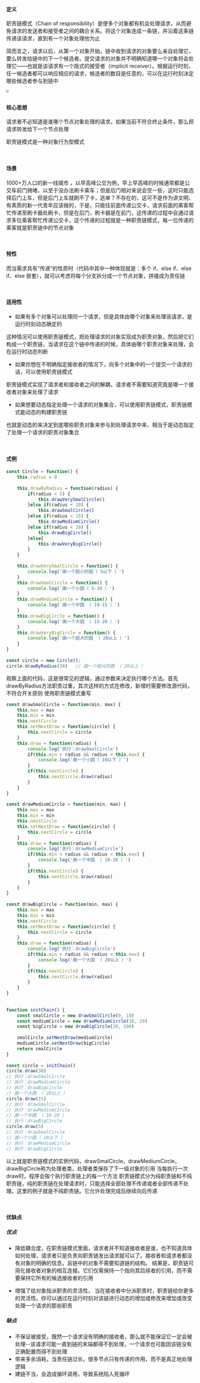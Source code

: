 #### 定义

职责链模式（Chain of responsibility）是使多个对象都有机会处理请求，从而避免请求的发送者和接受者之间的耦合关系。将这个对象连成一条链，并沿着这条链传递该请求，直到有一个对象处理他为止

简而言之，请求以后，从第一个对象开始，链中收到请求的对象要么亲自处理它，要么转发给链中的下一个候选者。提交请求的对象并不明确知道哪一个对象将会处理它——也就是该请求有一个隐式的接受者（implicit receiver）。根据运行时刻，任一候选者都可以响应相应的请求，候选者的数目是任意的，可以在运行时刻决定哪些候选者参与到链中

<img src="https://qiniu-image.qtshe.com/itsopp.png" style="zoom:45%;float:left;" />

<br >

#### 核心思想

请求者不必知道是谁哪个节点对象处理的请求。如果当前不符合终止条件，那么把请求转发给下一个节点处理

职责链模式是一种对象行为型模式

<br >

#### 场景

1000+万人口的新一线城市 ，以早高峰公交为例，早上早高峰的时候通常都是公交车前门拥堵，以至于没办法刷卡乘车；但是后门相对来说会空一些，这时只能选择后门上车，但是后门上车就刷不了卡，逃单？不存在的，这可不是作为讲文明、有素质的新一代青年应该做的，于是，只能往前面传递公交卡，请求前面的乘客帮忙传递至刷卡器处刷卡，但是在后门，刷卡器是在前门，这传递的过程中会通过请求多位乘客帮忙传递公交卡，这个传递的过程就是一种职责链模式，每一位传递的乘客就是职责链中的节点对象

<br >

#### 特性

而当需求具有“传递”的性质时（代码中其中一种体现就是：多个 if、else if、else if、else 嵌套），就可以考虑将每个分支拆分成一个节点对象，拼接成为责任链

<br >

#### 适用性

-  如果有多个对象可以处理同一个请求，但是具体由哪个对象来处理该请求，是运行时刻动态确定的

  这种情况可以使用职责链模式，把处理请求的对象实现成为职责对象，然后把它们构成一个职责链，当请求在这个链中传递的时候，具体由哪个职责对象来处理，会在运行时动态判断

-  如果你想在不明确指定接收者的情况下，向多个对象中的一个提交一个请求的话，可以使用职责链模式

  职责链模式实现了请求者和接收者之间的解耦，请求者不需要知道究竟是哪一个接收者对象来处理了请求

-  如果想要动态指定处理一个请求的对象集合，可以使用职责链模式，职责链模式能动态的构建职责链

  也就是动态的来决定到底哪些职责对象来参与到处理请求中来，相当于是动态指定了处理一个请求的职责对象集合

<br >

#### 式例

```js
const Circle = function() {
    this.radius = 0
 
    this.drawByRadius = function(radius) {
        if(radius < 5) {
            this.drawVerySmalCircle()
        }else if(radius < 10) {
            this.drawSmalCircle()
        }else if(radius < 15) {
            this.drawMediumCircle()
        }else if(radius < 20) {
            this.drawBigCircle()
        }else{
            this.drawVeryBigCircle()
        }
    }
	
    this.drawVerySmalCircle = function() {
        console.log('画一个超小的圆（ 5以下 ）')
    }
    this.drawSmalCircle = function() {
        console.log('画一个小圆（ 5-10 ）')
    }
    this.drawMediumCircle = function() {
        console.log('画一个中圆 （ 10-15 ）')
    }
    this.drawBigCircle = function() {
        console.log('画一个大圆 （ 15-20 ）')
    }
    this.drawVeryBigCircle = function() {
        console.log('画一个超大的圆 （ 20以上 ）')
    }
}
 
const circle = new Circle();
circle.drawByRadius(30)   // 画一个超大的圆 （ 20以上 ）
```

观察上面的代码，这是很常见的逻辑，通过参数来决定执行哪个方法。首先drawByRadius方法职责过重，其次这样的方式在修改，新增时需要修改源代码，不符合开关原则
使用职责链模式重写

```js
const drawSmalCircle = function(min, max) {
    this.max = max
    this.min = min
    this.nextCircle
    this.setNextDraw = function(circle) {
        this.nextCircle = circle
    }
    this.draw = function(radius) {
        console.log('执行：drawSmalCircle')
        if(this.min < radius && radius < this.max) {
            console.log('画一个小圆（ 10以下 ）')
        }
        if(this.nextCircle) {
            this.nextCircle.draw(radius)
        }
    }
}
 
const drawMediumCircle = function(min, max) {
    this.max = max
    this.min = min
    this.nextCircle
    this.setNextDraw = function(circle) {
        this.nextCircle = circle
    }
    this.draw = function(radius) {
        console.log('执行：drawMediumCircle')
        if(this.min < radius && radius < this.max) {
            console.log('画一个中圆 （ 10-20 ）')
        }
        if(this.nextCircle) {
            this.nextCircle.draw(radius)
        }
    }
}
 
const drawBigCircle = function(min, max) {
    this.max = max
    this.min = min
    this.nextCircle
    this.setNextDraw = function(circle) {
        this.nextCircle = circle
    }
    this.draw = function(radius) {
        console.log('执行：drawBigCircle')
        if(this.min < radius && radius < this.max) {
            console.log('画一个大圆 （ 20以上 ）')
        }
        if(this.nextCircle) {
            this.nextCircle.draw(radius)
        }
    }
}
 
 
function initChain() {
    const smalCircle = new drawSmalCircle(0, 10)
    const mediumCircle = new drawMediumCircle(10, 20)
    const bigCircle = new drawBigCircle(20, 100)
 
    smalCircle.setNextDraw(mediumCircle)
    mediumCircle.setNextDraw(bigCircle)
    return smalCircle
}
 
const circle = initChain()
circle.draw(30)
// 执行：drawSmalCircle
// 执行：drawMediumCircle
// 执行：drawBigCircle
// 画一个大圆 （ 20以上 ）
circle.draw(15)
// 执行：drawSmalCircle
// 执行：drawMediumCircle
// 画一个中圆 （ 10-20 ）
// 执行：drawBigCircle
circle.draw(5)
// 执行：drawSmalCircle
// 画一个小圆（ 10以下 ）
// 执行：drawMediumCircle
// 执行：drawBigCircle
```

以上就是职责链模式的实例代码，drawSmalCircle，drawMediumCircle，drawBigCircle称为处理者类，处理者类保存了下一级对象的引用
当每执行一次draw时，程序会挨个执行职责链上的每一个方法
职责链模式分为纯职责链和不纯职责链，纯的职责链在处理请求时，只能选择全部处理不传递或者全部传递不处理。这里的例子就是不纯职责链。它允许处理完成后继续向后传递

<br >

#### 优缺点

##### 优点

* 降低耦合度，在职责链模式里面，请求者并不知道接收者是谁，也不知道具体如何处理，请求者只是负责向职责链发出请求就可以了。接收者和请求者都没有对象的明确的信息，且链中的对象不需要知道链的结构。 结果是，职责链可简化接收者对象的相互连接。它们仅需保持一个指向其后续者的引用，而不需要保持它所有的候选接收者的引用

* 增强了给对象指派职责的灵活性， 当在接收者中分派职责时，职责链给你更多的灵活性。你可以通过在运行时刻对该链进行动态的增加或修改来增加或改变处理一个请求的那些职责

##### 缺点

* 不保证被接受，既然一个请求没有明确的接收者，那么就不能保证它一定会被处理--该请求可能一直到链的末端都得不到处理，一个请求也可能因该链没有正确配置而得不到处理
* 带来多余消耗，当责任链过长，很多节点只有传递的作用，而不是真正地处理逻辑
* 建链不当，会造成循环调用，导致系统陷入死循环



